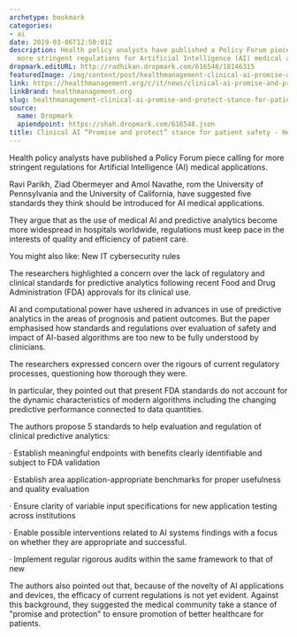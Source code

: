 ```yaml
---
archetype: bookmark
categories:
- ai
date: 2019-03-06T12:50:01Z
description: Health policy analysts have published a Policy Forum piece calling for
  more stringent regulations for Artificial Intelligence (AI) medical applications.
dropmark.editURL: http://radhikan.dropmark.com/616548/18146315
featuredImage: /img/content/post/healthmanagement-clinical-ai-promise-and-protect-stance-for-patient-safety-healthmanagement-org.jpg
link: https://healthmanagement.org/c/it/news/clinical-ai-promise-and-protect-stance-for-patient-safety
linkBrand: healthmanagement.org
slug: healthmanagement-clinical-ai-promise-and-protect-stance-for-patient-safety-healthmanagement-org
source:
  name: Dropmark
  apiendpoint: https://shah.dropmark.com/616548.json
title: Clinical AI “Promise and protect” stance for patient safety - HealthManagement.org
---
```

Health policy analysts have published a Policy Forum piece calling for more stringent regulations for Artificial Intelligence (AI) medical applications.

 

Ravi Parikh, Ziad Obermeyer and Amol Navathe, rom the University of Pennsylvania and the University of California, have suggested five standards they think should be introduced for AI medical applications.

 

They argue that as the use of medical AI and predictive analytics become more widespread in hospitals worldwide, regulations must keep pace in the interests of quality and efficiency of patient care.

 
You might also like: New IT cybersecurity rules


The researchers highlighted a concern over the lack of regulatory and clinical standards for predictive analytics following recent Food and Drug Administration (FDA) approvals for its clinical use.

 

AI and computational power have ushered in advances in use of predictive analytics in the areas of prognosis and patient outcomes. But the paper emphasised how standards and regulations over evaluation of safety and impact of AI-based algorithms are too new to be fully understood by clinicians.


The researchers expressed concern over the rigours of current regulatory processes, questioning how thorough they were.

 

In particular, they pointed out that present FDA standards do not account for the dynamic characteristics of modern algorithms including the changing predictive performance connected to data quantities.

 

The authors propose 5 standards to help evaluation and regulation of clinical predictive analytics:

 

·      Establish meaningful endpoints with benefits clearly identifiable and subject to FDA validation

·      Establish area application-appropriate benchmarks for proper usefulness and quality evaluation

·      Ensure clarity of variable input specifications for new application testing across institutions

·      Enable possible interventions related to AI systems findings with a focus on whether they are appropriate and successful.

·      Implement regular rigorous audits within the same framework to that of new

 

The authors also pointed out that, because of the novelty of AI applications and devices, the efficacy of current regulations is not yet evident. Against this background, they suggested the medical community take a stance of "promise and protection" to ensure promotion of better healthcare for patients.


